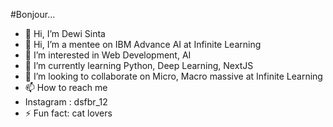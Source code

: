#Bonjour...

- 👋 Hi, I’m Dewi Sinta
- 👋 Hi, I’m a mentee on IBM Advance AI at Infinite Learning
- 👀 I’m interested in Web Development, AI
- 🌱 I’m currently learning Python, Deep Learning, NextJS
- 💞️ I’m looking to collaborate on Micro, Macro massive at Infinite Learning
- 📫 How to reach me
- Instagram : dsfbr_12
- ⚡ Fun fact: cat lovers


